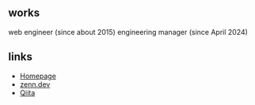 ## works

web engineer (since about 2015)
engineering manager (since April 2024)

## links

- [Homepage](https://up-tri.me)
- [zenn.dev](https://zenn.dev/up_tri)
- [Qiita](https://qiita.com/up-tri)
